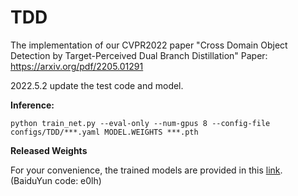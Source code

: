 # TDD

The implementation of our CVPR2022 paper "Cross Domain Object Detection by Target-Perceived Dual Branch Distillation"
Paper: https://arxiv.org/pdf/2205.01291

2022.5.2
update the test code and model.

**Inference:**

`python train_net.py --eval-only --num-gpus 8 --config-file configs/TDD/***.yaml MODEL.WEIGHTS ***.pth`

**Released Weights**

For your convenience, the trained models are provided in this [link](https://pan.baidu.com/s/1efE8Y3Bl3arP7C-6MVOvHw). (BaiduYun code: e0lh)


